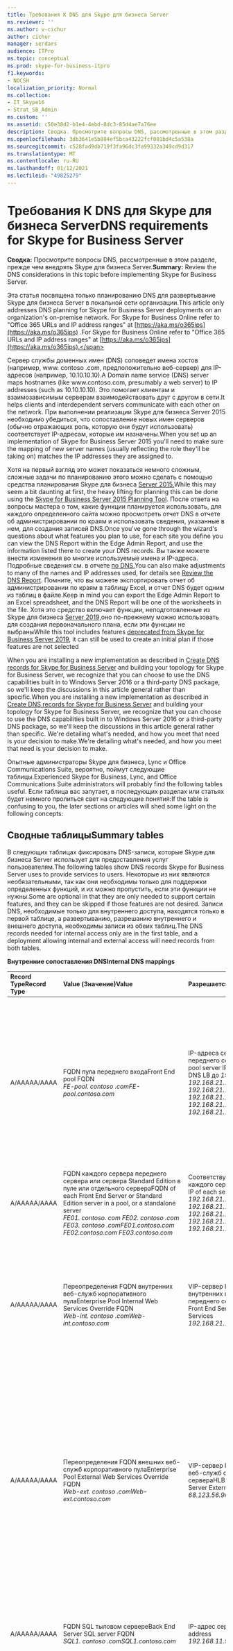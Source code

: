 ```yaml
---
title: Требования К DNS для Skype для бизнеса Server
ms.reviewer: ''
ms.author: v-cichur
author: cichur
manager: serdars
audience: ITPro
ms.topic: conceptual
ms.prod: skype-for-business-itpro
f1.keywords:
- NOCSH
localization_priority: Normal
ms.collection:
- IT_Skype16
- Strat_SB_Admin
ms.custom: ''
ms.assetid: c50e38d2-b1e4-4ebd-8dc3-85d4ae7a76ee
description: Сводка. Просмотрите вопросы DNS, рассмотренные в этом разделе, перед внедрением Skype для бизнеса Server.
ms.openlocfilehash: 3db3641e5b884ef5bca43222fcf001bd4c5a538a
ms.sourcegitcommit: c528fad9db719f3fa96dc3fa99332a349cd9d317
ms.translationtype: MT
ms.contentlocale: ru-RU
ms.lasthandoff: 01/12/2021
ms.locfileid: "49825279"
---
```

# <a name="dns-requirements-for-skype-for-business-server"></a><span data-ttu-id="e5aa9-103">Требования К DNS для Skype для бизнеса Server</span><span class="sxs-lookup"><span data-stu-id="e5aa9-103">DNS requirements for Skype for Business Server</span></span>

<span data-ttu-id="e5aa9-104">**Сводка:** Просмотрите вопросы DNS, рассмотренные в этом разделе, прежде чем внедрять Skype для бизнеса Server.</span><span class="sxs-lookup"><span data-stu-id="e5aa9-104">**Summary:** Review the DNS considerations in this topic before implementing Skype for Business Server.</span></span>

<span data-ttu-id="e5aa9-105">Эта статья посвящена только планированию DNS для развертывание Skype для бизнеса Server в локальной сети организации.</span><span class="sxs-lookup"><span data-stu-id="e5aa9-105">This article only addresses DNS planning for Skype for Business Server deployments on an organization's on-premise network.</span></span> <span data-ttu-id="e5aa9-106">For Skype for Business Online refer to "Office 365 URLs and IP address ranges" at [https://aka.ms/o365ips](https://aka.ms/o365ips) .</span><span class="sxs-lookup"><span data-stu-id="e5aa9-106">For Skype for Business Online refer to "Office 365 URLs and IP address ranges" at [https://aka.ms/o365ips](https://aka.ms/o365ips).</span></span>

<span data-ttu-id="e5aa9-107">Сервер службы доменных имен (DNS) соповедет имена хостов (например, www. <span></span> contoso .com, предположительно веб-сервер) для IP-адресов <span></span> (например, 10.10.10.10).</span><span class="sxs-lookup"><span data-stu-id="e5aa9-107">A Domain name service (DNS) server maps hostnames (like www.<span></span>contoso<span></span>.com, presumably a web server) to IP addresses (such as 10.10.10.10).</span></span> <span data-ttu-id="e5aa9-108">Это помогает клиентам и взаимозависимым серверам взаимодействовать друг с другом в сети.</span><span class="sxs-lookup"><span data-stu-id="e5aa9-108">It helps clients and interdependent servers communicate with each other on the network.</span></span> <span data-ttu-id="e5aa9-109">При выполнении реализации Skype для бизнеса Server 2015 необходимо убедиться, что сопоставление новых имен серверов (обычно отражающих роль, которую они будут использовать) соответствует IP-адресам, которые им назначены.</span><span class="sxs-lookup"><span data-stu-id="e5aa9-109">When you set up an implementation of Skype for Business Server 2015 you'll need to make sure the mapping of new server names (usually reflecting the role they'll be taking on) matches the IP addresses they are assigned to.</span></span>

<span data-ttu-id="e5aa9-110">Хотя на первый взгляд это может показаться немного сложным, сложные задачи по планированию этого можно сделать с помощью средства планирования Skype для бизнеса [Server 2015.](https://www.microsoft.com/download/details.aspx?id=50357)</span><span class="sxs-lookup"><span data-stu-id="e5aa9-110">While this may seem a bit daunting at first, the heavy lifting for planning this can be done using the [Skype for Business Server 2015 Planning Tool](https://www.microsoft.com/download/details.aspx?id=50357).</span></span> <span data-ttu-id="e5aa9-111">После ответа на вопросы мастера о том, какие функции планируется использовать, для каждого определенного сайта можно просмотреть отчет DNS в отчете об администрировании по краям и использовать сведения, указанные в нем, для создания записей DNS.</span><span class="sxs-lookup"><span data-stu-id="e5aa9-111">Once you've gone through the wizard's questions about what features you plan to use, for each site you define you can view the DNS Report within the Edge Admin Report, and use the information listed there to create your DNS records.</span></span> <span data-ttu-id="e5aa9-112">Вы также можете внести изменения во многие используемые имена и IP-адреса. Подробные сведения см. в отчете [по DNS.](../../management-tools/planning-tool/review-the-administrator-reports.md#DNS_Report)</span><span class="sxs-lookup"><span data-stu-id="e5aa9-112">You can also make adjustments to many of the names and IP addresses used, for details see [Review the DNS Report](../../management-tools/planning-tool/review-the-administrator-reports.md#DNS_Report).</span></span> <span data-ttu-id="e5aa9-113">Помните, что вы можете экспортировать отчет об администрировании по краям в таблицу Excel, и отчет DNS будет одним из таблиц в файле.</span><span class="sxs-lookup"><span data-stu-id="e5aa9-113">Keep in mind you can export the Edge Admin Report to an Excel spreadsheet, and the DNS Report will be one of the worksheets in the file.</span></span> <span data-ttu-id="e5aa9-114">Хотя это средство включает функции, неподготовленные из Skype для бизнеса [Server 2019,](../../../SfBServer2019/deprecated.md)оно по-прежнему можно использовать для создания первоначального плана, если эти функции не выбраны</span><span class="sxs-lookup"><span data-stu-id="e5aa9-114">While this tool includes features [deprecated from Skype for Business Server 2019](../../../SfBServer2019/deprecated.md), it can still be used to create an initial plan if those features are not selected</span></span>

<span data-ttu-id="e5aa9-115">When you are installing a new implementation as described in [Create DNS records for Skype for Business Server](../../deploy/install/create-dns-records.md) and building your topology for Skype for Business Server, we recognize that you can choose to use the DNS capabilities built in to Windows Server 2016 or a third-party DNS package, so we'll keep the discussions in this article general rather than specific.</span><span class="sxs-lookup"><span data-stu-id="e5aa9-115">When you are installing a new implementation as described in [Create DNS records for Skype for Business Server](../../deploy/install/create-dns-records.md) and building your topology for Skype for Business Server, we recognize that you can choose to use the DNS capabilities built in to Windows Server 2016 or a third-party DNS package, so we'll keep the discussions in this article general rather than specific.</span></span> <span data-ttu-id="e5aa9-116">We're detailing what's needed, and how you meet that need is your decision to make.</span><span class="sxs-lookup"><span data-stu-id="e5aa9-116">We're detailing what's needed, and how you meet that need is your decision to make.</span></span>

<span data-ttu-id="e5aa9-117">Опытные администраторы Skype для бизнеса, Lync и Office Communications Suite, вероятно, поймут следующие таблицы.</span><span class="sxs-lookup"><span data-stu-id="e5aa9-117">Experienced Skype for Business, Lync, and Office Communications Suite administrators will probably find the following tables useful.</span></span> <span data-ttu-id="e5aa9-118">Если таблица вас запутает, в последующих разделах или статьях будет немного пролиться свет на следующие понятия:</span><span class="sxs-lookup"><span data-stu-id="e5aa9-118">If the table is confusing to you, the later sections or articles will shed some light on the following concepts:</span></span>

## <a name="summary-tables"></a><span data-ttu-id="e5aa9-119">Сводные таблицы</span><span class="sxs-lookup"><span data-stu-id="e5aa9-119">Summary tables</span></span>
<span data-ttu-id="e5aa9-120"><a name="BK_Summary"> </a></span><span class="sxs-lookup"><span data-stu-id="e5aa9-120"><a name="BK_Summary"> </a></span></span>

<span data-ttu-id="e5aa9-121">В следующих таблицах фиксировать DNS-записи, которые Skype для бизнеса Server использует для предоставления услуг пользователям.</span><span class="sxs-lookup"><span data-stu-id="e5aa9-121">The following tables show DNS records Skype for Business Server uses to provide services to users.</span></span> <span data-ttu-id="e5aa9-122">Некоторые из них являются необязательными, так как они необходимы только для поддержки определенных функций, и их можно пропустить, если эти функции не нужны.</span><span class="sxs-lookup"><span data-stu-id="e5aa9-122">Some are optional in that they are only needed to support certain features, and they can be skipped if those features are not desired.</span></span> <span data-ttu-id="e5aa9-123">Записи DNS, необходимые только для внутреннего доступа, находятся только в первой таблице, а развертыванию, разрешанию внутреннего и внешнего доступа, необходимы записи из обеих таблиц.</span><span class="sxs-lookup"><span data-stu-id="e5aa9-123">The DNS records needed for internal access only are in the first table, and a deployment allowing internal and external access will need records from both tables.</span></span>

<span data-ttu-id="e5aa9-124">**Внутренние сопоставления DNS**</span><span class="sxs-lookup"><span data-stu-id="e5aa9-124">**Internal DNS mappings**</span></span>

|<span data-ttu-id="e5aa9-125">Record Type</span><span class="sxs-lookup"><span data-stu-id="e5aa9-125">Record Type</span></span>|<span data-ttu-id="e5aa9-126">Value (Значение)</span><span class="sxs-lookup"><span data-stu-id="e5aa9-126">Value</span></span>|<span data-ttu-id="e5aa9-127">Разрешается в</span><span class="sxs-lookup"><span data-stu-id="e5aa9-127">Resolves to</span></span>|<span data-ttu-id="e5aa9-128">Назначение</span><span class="sxs-lookup"><span data-stu-id="e5aa9-128">Purpose</span></span>|<span data-ttu-id="e5aa9-129">Обязательна</span><span class="sxs-lookup"><span data-stu-id="e5aa9-129">Required</span></span>|
|:-----|:-----|:-----|:-----|:-----|
|<span data-ttu-id="e5aa9-130">A/AAAA</span><span class="sxs-lookup"><span data-stu-id="e5aa9-130">A/AAAA</span></span>   |<span data-ttu-id="e5aa9-131">FQDN пула переднего входа</span><span class="sxs-lookup"><span data-stu-id="e5aa9-131">Front End pool FQDN</span></span>  <br/> <span data-ttu-id="e5aa9-132">*FE-pool. <span></span> contoso <span></span> .com*</span><span class="sxs-lookup"><span data-stu-id="e5aa9-132">*FE-pool.<span></span>contoso<span></span>.com*</span></span>   |<span data-ttu-id="e5aa9-133">IP-адреса сервера пула переднего сервера</span><span class="sxs-lookup"><span data-stu-id="e5aa9-133">Front End pool server IP addresses</span></span>  <br/>  <span data-ttu-id="e5aa9-134">DNS LB до *192.168.21.122 192.168.21.123 192.168.21.124*</span><span class="sxs-lookup"><span data-stu-id="e5aa9-134">DNS LB to *192.168.21.122 192.168.21.123 192.168.21.124*</span></span>   |<span data-ttu-id="e5aa9-135">Балансировка нагрузки на DNS для пулов переднего конца.</span><span class="sxs-lookup"><span data-stu-id="e5aa9-135">DNS Load Balancing of Front End Pools.</span></span> <span data-ttu-id="e5aa9-136">Сопоирует имя пула переднего входа набору IP-адресов.</span><span class="sxs-lookup"><span data-stu-id="e5aa9-136">Maps the Front End pool name to a set of IP addresses.</span></span>  <br/> <span data-ttu-id="e5aa9-137">См. [развертывание балансировки нагрузки на DNS в пулах переднего входа и в пулах директоров](load-balancing.md#BK_FE_Dir)</span><span class="sxs-lookup"><span data-stu-id="e5aa9-137">See [Deploying DNS Load Balancing on Front End Pools and Director Pools](load-balancing.md#BK_FE_Dir)</span></span>  |<span data-ttu-id="e5aa9-138">Да</span><span class="sxs-lookup"><span data-stu-id="e5aa9-138">Y</span></span>   |
|<span data-ttu-id="e5aa9-139">A/AAAA</span><span class="sxs-lookup"><span data-stu-id="e5aa9-139">A/AAAA</span></span>   | <span data-ttu-id="e5aa9-140">FQDN каждого сервера переднего сервера или сервера Standard Edition в пуле или отдельного сервера</span><span class="sxs-lookup"><span data-stu-id="e5aa9-140">FQDN of each Front End Server or Standard Edition server in a pool, or a standalone server</span></span> <br/>  <span data-ttu-id="e5aa9-141">*FE01. <span></span> contoso. <span></span> com FE02. <span></span> contoso <span></span> .com FE03. <span></span> contoso <span></span> .com*</span><span class="sxs-lookup"><span data-stu-id="e5aa9-141">*FE01.<span></span>contoso.<span></span>com FE02.<span></span>contoso<span></span>.com FE03.<span></span>contoso<span></span>.com*</span></span>   |<span data-ttu-id="e5aa9-142">Соответствующий IP-адрес каждого сервера</span><span class="sxs-lookup"><span data-stu-id="e5aa9-142">Corresponding IP of each server</span></span>  <br/> <span data-ttu-id="e5aa9-143">*192.168.21.122 192.168.21.123 192.168.21.124*</span><span class="sxs-lookup"><span data-stu-id="e5aa9-143">*192.168.21.122 192.168.21.123 192.168.21.124*</span></span>   |<span data-ttu-id="e5aa9-144">Сопозовет имя сервера с ЕГО IP-адресом.</span><span class="sxs-lookup"><span data-stu-id="e5aa9-144">Maps the server name to its IP address.</span></span>   |<span data-ttu-id="e5aa9-145">Да</span><span class="sxs-lookup"><span data-stu-id="e5aa9-145">Y</span></span>   |
|<span data-ttu-id="e5aa9-146">A/AAAA</span><span class="sxs-lookup"><span data-stu-id="e5aa9-146">A/AAAA</span></span>   |<span data-ttu-id="e5aa9-147">Переопределения FQDN внутренних веб-служб корпоративного пула</span><span class="sxs-lookup"><span data-stu-id="e5aa9-147">Enterprise Pool Internal Web Services Override FQDN</span></span>  <br/> <span data-ttu-id="e5aa9-148">*Web-int. <span></span> contoso <span></span> .com*</span><span class="sxs-lookup"><span data-stu-id="e5aa9-148">*Web-int.<span></span>contoso<span></span>.com*</span></span>   |<span data-ttu-id="e5aa9-149">VIP-сервер HLB для внутренних веб-служб сервера переднего сервера</span><span class="sxs-lookup"><span data-stu-id="e5aa9-149">HLB VIP for Front End Server Internal Web Services</span></span>  <br/> <span data-ttu-id="e5aa9-150">*192.168.21.120*</span><span class="sxs-lookup"><span data-stu-id="e5aa9-150">*192.168.21.120*</span></span>   |<span data-ttu-id="e5aa9-151">Требуется для того, чтобы включить веб-трафик между клиентами, например скачивание Skype для бизнеса Web App.</span><span class="sxs-lookup"><span data-stu-id="e5aa9-151">Required to enable client to server web traffic, such as downloading the Skype for Business Web App.</span></span> <span data-ttu-id="e5aa9-152">Также требуется для мобильных клиентов.</span><span class="sxs-lookup"><span data-stu-id="e5aa9-152">Also required for Mobile clients.</span></span>   |<span data-ttu-id="e5aa9-153">Да</span><span class="sxs-lookup"><span data-stu-id="e5aa9-153">Y</span></span>   |
|<span data-ttu-id="e5aa9-154">A/AAAA</span><span class="sxs-lookup"><span data-stu-id="e5aa9-154">A/AAAA</span></span>   |<span data-ttu-id="e5aa9-155">Переопределения FQDN внешних веб-служб корпоративного пула</span><span class="sxs-lookup"><span data-stu-id="e5aa9-155">Enterprise Pool External Web Services Override FQDN</span></span>  <br/> <span data-ttu-id="e5aa9-156">*Web-ext. <span></span> contoso <span></span> .com*</span><span class="sxs-lookup"><span data-stu-id="e5aa9-156">*Web-ext.<span></span>contoso<span></span>.com*</span></span>   |<span data-ttu-id="e5aa9-157">VIP-сервер HLB для внешних веб-служб сервера переднего сервера</span><span class="sxs-lookup"><span data-stu-id="e5aa9-157">HLB VIP for Front End Server External Web Services</span></span>  <br/><span data-ttu-id="e5aa9-158">*68.123.56.90*</span><span class="sxs-lookup"><span data-stu-id="e5aa9-158">*68.123.56.90*</span></span>   |<span data-ttu-id="e5aa9-159">Требуется для того, чтобы включить веб-трафик между клиентами, например скачивание Skype для бизнеса Web App.</span><span class="sxs-lookup"><span data-stu-id="e5aa9-159">Required to enable client to server web traffic, such as downloading the Skype for Business Web App.</span></span> <span data-ttu-id="e5aa9-160">Обязательно, если мобильные клиенты будут разрешать DNS внутренним образом.</span><span class="sxs-lookup"><span data-stu-id="e5aa9-160">Required if mobile clients will resolve DNS internally.</span></span> <span data-ttu-id="e5aa9-161">Может разрешаться в IP-адрес обратного прокси-сервера DMZ или IP-адрес Интернета.</span><span class="sxs-lookup"><span data-stu-id="e5aa9-161">Can resolve to DMZ Reverse Proxy IP or Internet IP.</span></span>   ||
|<span data-ttu-id="e5aa9-162">A/AAAA</span><span class="sxs-lookup"><span data-stu-id="e5aa9-162">A/AAAA</span></span>   | <span data-ttu-id="e5aa9-163">FQDN SQL тыловом сервере</span><span class="sxs-lookup"><span data-stu-id="e5aa9-163">Back End Server SQL server FQDN</span></span> <br/> <span data-ttu-id="e5aa9-164">*SQL1. <span></span> contoso <span></span> .com*</span><span class="sxs-lookup"><span data-stu-id="e5aa9-164">*SQL1.<span></span>contoso<span></span>.com*</span></span>   |<span data-ttu-id="e5aa9-165">IP-адрес сервера</span><span class="sxs-lookup"><span data-stu-id="e5aa9-165">server IP address</span></span>  <br/> <span data-ttu-id="e5aa9-166">*192.168.11.90*</span><span class="sxs-lookup"><span data-stu-id="e5aa9-166">*192.168.11.90*</span></span>   |<span data-ttu-id="e5aa9-167">Сопозовет имя сервера для серверной SQL, работая с пулом переднего сервера, с ЕГО IP-адресом</span><span class="sxs-lookup"><span data-stu-id="e5aa9-167">Maps the server name for a back-end SQL server working with the Front End pool to its IP address</span></span>   ||
|<span data-ttu-id="e5aa9-168">A/AAAA</span><span class="sxs-lookup"><span data-stu-id="e5aa9-168">A/AAAA</span></span>   |<span data-ttu-id="e5aa9-169">FQDN зеркального SQL тыловом сервере</span><span class="sxs-lookup"><span data-stu-id="e5aa9-169">Back End Server Mirror SQL server FQDN</span></span>  <br/> <span data-ttu-id="e5aa9-170">*SQL2. <span></span> contoso <span></span> .com*</span><span class="sxs-lookup"><span data-stu-id="e5aa9-170">*SQL2.<span></span>contoso<span></span>.com*</span></span>   |<span data-ttu-id="e5aa9-171">IP-адрес сервера</span><span class="sxs-lookup"><span data-stu-id="e5aa9-171">server IP address</span></span>  <br/> <span data-ttu-id="e5aa9-172">*192.168.11.91*</span><span class="sxs-lookup"><span data-stu-id="e5aa9-172">*192.168.11.91*</span></span>   |<span data-ttu-id="e5aa9-173">Сопозовет имя сервера для серверного зеркального SQL, работа которого работает с пулом переднего сервера, с ЕГО IP-адресом</span><span class="sxs-lookup"><span data-stu-id="e5aa9-173">Maps the server name for a back-end SQL mirror server working with the Front End pool to its IP address</span></span>   ||
|<span data-ttu-id="e5aa9-174">A/AAAA</span><span class="sxs-lookup"><span data-stu-id="e5aa9-174">A/AAAA</span></span>   |<span data-ttu-id="e5aa9-175">FQDN пула директоров</span><span class="sxs-lookup"><span data-stu-id="e5aa9-175">Director pool FQDN</span></span>  <br/><span data-ttu-id="e5aa9-176">**Примечание.** Не применимо при использовании автономных серверов директоров</span><span class="sxs-lookup"><span data-stu-id="e5aa9-176">**Note:** Not applicable when using a standalone Director server</span></span> <br/> <span data-ttu-id="e5aa9-177">*DirPool. <span></span> contoso <span></span> .com*</span><span class="sxs-lookup"><span data-stu-id="e5aa9-177">*DirPool.<span></span>contoso<span></span>.com*</span></span>   |<span data-ttu-id="e5aa9-178">IP-адреса пула директоров</span><span class="sxs-lookup"><span data-stu-id="e5aa9-178">Director pool IP addresses</span></span>  <br/> <span data-ttu-id="e5aa9-179">DNS LB до *192.168.21.132, 192.168.21.133, 192.168.21.134*</span><span class="sxs-lookup"><span data-stu-id="e5aa9-179">DNS LB to *192.168.21.132, 192.168.21.133, 192.168.21.134*</span></span>   |<span data-ttu-id="e5aa9-180">Балансировка нагрузки на DNS серверов пула директоров.</span><span class="sxs-lookup"><span data-stu-id="e5aa9-180">DNS load balancing of Director Pool servers.</span></span> <span data-ttu-id="e5aa9-181">Сопоирует имя пула директоров с IP-адресом, см. статью "Развертывание балансировки нагрузки на DNS в пулах переднего входа и [пулах директоров"](load-balancing.md#BK_FE_Dir)</span><span class="sxs-lookup"><span data-stu-id="e5aa9-181">Maps the pool name for the Director pool to an IP address, see [Deploying DNS Load Balancing on Front End Pools and Director Pools](load-balancing.md#BK_FE_Dir)</span></span> <br/> <span data-ttu-id="e5aa9-182">Директор может проверить подлинность пользователя и является необязательным.</span><span class="sxs-lookup"><span data-stu-id="e5aa9-182">A Director can authenticate a user and is optional.</span></span>   ||
|<span data-ttu-id="e5aa9-183">A/AAAA</span><span class="sxs-lookup"><span data-stu-id="e5aa9-183">A/AAAA</span></span>   |<span data-ttu-id="e5aa9-184">FQDN директора</span><span class="sxs-lookup"><span data-stu-id="e5aa9-184">Director FQDN</span></span>   |<span data-ttu-id="e5aa9-185">IP-адрес каждого сервера Директора</span><span class="sxs-lookup"><span data-stu-id="e5aa9-185">Server IP address of each Director server</span></span>   |<span data-ttu-id="e5aa9-186">Сопоирует имя пула директора с IP-адресом, см. статью "Развертывание балансировки нагрузки на DNS в пулах переднего входа и [пулах директоров"](load-balancing.md#BK_FE_Dir)</span><span class="sxs-lookup"><span data-stu-id="e5aa9-186">Maps the pool name for the Director to an IP address, see [Deploying DNS Load Balancing on Front End Pools and Director Pools](load-balancing.md#BK_FE_Dir)</span></span>  ||
|<span data-ttu-id="e5aa9-187">A/AAAA</span><span class="sxs-lookup"><span data-stu-id="e5aa9-187">A/AAAA</span></span>   |<span data-ttu-id="e5aa9-188">FQDN пула серверов-посредников</span><span class="sxs-lookup"><span data-stu-id="e5aa9-188">Mediation Server pool FQDN</span></span>   |<span data-ttu-id="e5aa9-189">IP-адреса пула</span><span class="sxs-lookup"><span data-stu-id="e5aa9-189">Pool IP addresses</span></span>   |<span data-ttu-id="e5aa9-190">Роль сервера-посредника необязательна.</span><span class="sxs-lookup"><span data-stu-id="e5aa9-190">The Mediation Server role is optional.</span></span> <span data-ttu-id="e5aa9-191">Службы, предоставляемые сервером-посредником, можно совместно разместить на сервере переднего сервера или в пуле.</span><span class="sxs-lookup"><span data-stu-id="e5aa9-191">You can co-locate the services provided by a mediation server to the Front End server or pool.</span></span> <span data-ttu-id="e5aa9-192">См. [использование балансировки нагрузки на DNS в пулах серверов-посредников](load-balancing.md#BK_Mediation)</span><span class="sxs-lookup"><span data-stu-id="e5aa9-192">See [Using DNS Load Balancing on Mediation Server Pools](load-balancing.md#BK_Mediation)</span></span>  ||
|<span data-ttu-id="e5aa9-193">A/AAAA</span><span class="sxs-lookup"><span data-stu-id="e5aa9-193">A/AAAA</span></span>   |<span data-ttu-id="e5aa9-194">FQDN сервера-посредника</span><span class="sxs-lookup"><span data-stu-id="e5aa9-194">Mediation Server FQDN</span></span>   |<span data-ttu-id="e5aa9-195">IP-адрес сервера;</span><span class="sxs-lookup"><span data-stu-id="e5aa9-195">Server IP address</span></span>   |<span data-ttu-id="e5aa9-196">Службы, предоставляемые сервером-посредником, можно совместно разместить на сервере переднего сервера или в пуле.</span><span class="sxs-lookup"><span data-stu-id="e5aa9-196">You can co-locate the services provided by a mediation server to the Front End server or pool.</span></span> <span data-ttu-id="e5aa9-197">См. [использование балансировки нагрузки на DNS в пулах серверов-посредников](load-balancing.md#BK_Mediation)</span><span class="sxs-lookup"><span data-stu-id="e5aa9-197">See [Using DNS Load Balancing on Mediation Server Pools](load-balancing.md#BK_Mediation)</span></span>  ||
|<span data-ttu-id="e5aa9-198">A/AAAA</span><span class="sxs-lookup"><span data-stu-id="e5aa9-198">A/AAAA</span></span>   |<span data-ttu-id="e5aa9-199">FQDN сервера сохраняемой беседы</span><span class="sxs-lookup"><span data-stu-id="e5aa9-199">Persistent Chat Server FQDN</span></span>   |<span data-ttu-id="e5aa9-200">IP-адрес сервера сохраняемой беседы</span><span class="sxs-lookup"><span data-stu-id="e5aa9-200">Persistent Chat Server IP address</span></span>   |<span data-ttu-id="e5aa9-201">Сервер сохраняемой беседы необходим для функции сохраняемой беседы и в противном случае необязателен.</span><span class="sxs-lookup"><span data-stu-id="e5aa9-201">A Persistent Chat server is required for the Persistent Chat feature and is otherwise optional.</span></span>   ||
|<span data-ttu-id="e5aa9-202">A/AAAA</span><span class="sxs-lookup"><span data-stu-id="e5aa9-202">A/AAAA</span></span>   |<span data-ttu-id="e5aa9-203">lyncdiscoverinternal.*\<sipdomain\>*</span><span class="sxs-lookup"><span data-stu-id="e5aa9-203">lyncdiscoverinternal.*\<sipdomain\>*</span></span> <br/> <span data-ttu-id="e5aa9-204">lyncdiscoverinternal. *<span></span> contoso <span></span> .com*</span><span class="sxs-lookup"><span data-stu-id="e5aa9-204">lyncdiscoverinternal.*<span></span>contoso<span></span>.com*</span></span>   |<span data-ttu-id="e5aa9-205">IP-адрес пула переднего концев HLB или IP-адрес директора</span><span class="sxs-lookup"><span data-stu-id="e5aa9-205">HLB Front End pool VIP or Director IP</span></span>  <br/>  <span data-ttu-id="e5aa9-206">192.168.21.121</span><span class="sxs-lookup"><span data-stu-id="e5aa9-206">192.168.21.121</span></span>  |<span data-ttu-id="e5aa9-207">Внутренняя служба автоdiscover1, необходимая для поддержки мобильности.</span><span class="sxs-lookup"><span data-stu-id="e5aa9-207">Internal AutoDiscover Service1, required for Mobility support.</span></span> <span data-ttu-id="e5aa9-208">Если для разрешения для мобильных устройств используется внутренняя служба DNS, она должна указать на внешний IP-адрес или IP-адрес DMZ.</span><span class="sxs-lookup"><span data-stu-id="e5aa9-208">If internal DNS is used to resolve for mobile devices, it should point to the external IP, or DMZ VIP.</span></span>  <br/> <span data-ttu-id="e5aa9-209">Для веб-служб требуется HLB в пуле переднего входа, так как ПРОТОКОЛ HTTPS не может использовать DNS.</span><span class="sxs-lookup"><span data-stu-id="e5aa9-209">For Web services we require HLB on the Front End pool as HTTPS can't leverage DNS.</span></span> <span data-ttu-id="e5aa9-210">Для пула переднего сервера или пула директоров это должно разрешаться в IP-адрес HLB или обычный IP-адрес для сервера Standard edition или сервера автономных директоров.</span><span class="sxs-lookup"><span data-stu-id="e5aa9-210">For Front End pool or Director pool this should resolves to an HLB VIP, or a regular IP for a Standard edition server or a Standalone Director server.</span></span>   |<span data-ttu-id="e5aa9-211">Да</span><span class="sxs-lookup"><span data-stu-id="e5aa9-211">Y</span></span>   |
|<span data-ttu-id="e5aa9-212">CNAME</span><span class="sxs-lookup"><span data-stu-id="e5aa9-212">CNAME</span></span>   |<span data-ttu-id="e5aa9-213">lyncdiscoverinternal.*\<sipdomain\>*</span><span class="sxs-lookup"><span data-stu-id="e5aa9-213">lyncdiscoverinternal.*\<sipdomain\>*</span></span> <br/> <span data-ttu-id="e5aa9-214">lyncdiscoverinternal.</span><span class="sxs-lookup"><span data-stu-id="e5aa9-214">lyncdiscoverinternal.</span></span> <span data-ttu-id="e5aa9-215">*<span></span>contoso <span></span> .com*</span><span class="sxs-lookup"><span data-stu-id="e5aa9-215">*<span></span>contoso<span></span>.com*</span></span>   |<span data-ttu-id="e5aa9-216">HLB FE Pool FQDN or Director FQDN</span><span class="sxs-lookup"><span data-stu-id="e5aa9-216">HLB FE Pool FQDN or Director FQDN</span></span>  <br/> <span data-ttu-id="e5aa9-217">Web-int. <span></span> contoso <span></span> .com</span><span class="sxs-lookup"><span data-stu-id="e5aa9-217">Web-int.<span></span>contoso<span></span>.com</span></span>   |<span data-ttu-id="e5aa9-218">Внутренняя служба автооружия1</span><span class="sxs-lookup"><span data-stu-id="e5aa9-218">Internal AutoDiscover Service1</span></span> <br/> <span data-ttu-id="e5aa9-219">При желании его можно реализовать в качестве CNAME вместо записи A.</span><span class="sxs-lookup"><span data-stu-id="e5aa9-219">You can implement this as a CNAME instead of an A record if desired.</span></span>   ||
|<span data-ttu-id="e5aa9-220">A/AAAA</span><span class="sxs-lookup"><span data-stu-id="e5aa9-220">A/AAAA</span></span>   |<span data-ttu-id="e5aa9-221">sip.*\<sipdomain\>*</span><span class="sxs-lookup"><span data-stu-id="e5aa9-221">sip.*\<sipdomain\>*</span></span> <br/> <span data-ttu-id="e5aa9-222">sip. *<span></span> contoso <span></span> .com*</span><span class="sxs-lookup"><span data-stu-id="e5aa9-222">sip.*<span></span>contoso<span></span>.com*</span></span>  |<span data-ttu-id="e5aa9-223">IP-адреса сервера пула переднего сервера (или каждый IP-адрес Директора)</span><span class="sxs-lookup"><span data-stu-id="e5aa9-223">Front End pool server IP addresses (or to a each Director IP address)</span></span>  <br/>  <span data-ttu-id="e5aa9-224">DNS LB до *192.168.21.122 192.168.21.123 192.168.21.124*</span><span class="sxs-lookup"><span data-stu-id="e5aa9-224">DNS LB to *192.168.21.122 192.168.21.123 192.168.21.124*</span></span>   |<span data-ttu-id="e5aa9-225">Необходимые для автоматической настройки см. в по [walkthrough of Skype for Business clients locating services](../../plan-your-deployment/edge-server-deployments/advanced-edge-server-dns.md#WalkthroughOfSkype)</span><span class="sxs-lookup"><span data-stu-id="e5aa9-225">Required for automatic configuration, see [Walkthrough of Skype for Business clients locating services](../../plan-your-deployment/edge-server-deployments/advanced-edge-server-dns.md#WalkthroughOfSkype)</span></span> <br/> <span data-ttu-id="e5aa9-226">Запись или записи, указывающие на серверы пула переднего сервера или серверы директоров во внутренней сети или службу доступа, когда клиент является внешним</span><span class="sxs-lookup"><span data-stu-id="e5aa9-226">A record or records pointing to the Front End pool servers or Director servers on the internal network, or the Access Edge service when the client is external</span></span>   |<span data-ttu-id="e5aa9-227">&#x2777;</span><span class="sxs-lookup"><span data-stu-id="e5aa9-227">&#x2777;</span></span>  |
|<span data-ttu-id="e5aa9-228">A/AAAA</span><span class="sxs-lookup"><span data-stu-id="e5aa9-228">A/AAAA</span></span>   |<span data-ttu-id="e5aa9-229">ucupdates-r2.*\<sipdomain\>*</span><span class="sxs-lookup"><span data-stu-id="e5aa9-229">ucupdates-r2.*\<sipdomain\>*</span></span> <br/> <span data-ttu-id="e5aa9-230">ucupdates-r2. *<span></span> contoso <span></span> .com*</span><span class="sxs-lookup"><span data-stu-id="e5aa9-230">ucupdates-r2.*<span></span>contoso<span></span>.com*</span></span>  |<span data-ttu-id="e5aa9-231">HLB FE Pool VIP Or Director Pool HLB VIP , or SE/Director Server IP</span><span class="sxs-lookup"><span data-stu-id="e5aa9-231">HLB FE Pool VIP Or Director Pool HLB VIP , or SE/Director Server IP</span></span>  <br/>  <span data-ttu-id="e5aa9-232">192.168.21.121</span><span class="sxs-lookup"><span data-stu-id="e5aa9-232">192.168.21.121</span></span>  |<span data-ttu-id="e5aa9-233">Развертывание этой записи является необязательным &#x2778;</span><span class="sxs-lookup"><span data-stu-id="e5aa9-233">Deploying this record is optional &#x2778;</span></span>  ||
|<span data-ttu-id="e5aa9-234">SRV</span><span class="sxs-lookup"><span data-stu-id="e5aa9-234">SRV</span></span>   |<span data-ttu-id="e5aa9-235">\_sipinternaltls. \_ tcp.*\<sipdomain\>*</span><span class="sxs-lookup"><span data-stu-id="e5aa9-235">\_sipinternaltls.\_tcp.*\<sipdomain\>*</span></span> <br/><span data-ttu-id="e5aa9-236">Порт 5061</span><span class="sxs-lookup"><span data-stu-id="e5aa9-236">Port 5061</span></span> <br/><span data-ttu-id="e5aa9-237">\_sipinternaltls. \_ tcp. *<span></span> contoso <span></span> .com*</span><span class="sxs-lookup"><span data-stu-id="e5aa9-237">\_sipinternaltls.\_tcp.*<span></span>contoso<span></span>.com*</span></span> <br/><span data-ttu-id="e5aa9-238">Порт 5061</span><span class="sxs-lookup"><span data-stu-id="e5aa9-238">Port 5061</span></span>  |<span data-ttu-id="e5aa9-239">FQDN пула переднего входа</span><span class="sxs-lookup"><span data-stu-id="e5aa9-239">Front End pool FQDN</span></span>  <br/><span data-ttu-id="e5aa9-240">*FE-Pool. <span></span> contoso <span></span> .com*</span><span class="sxs-lookup"><span data-stu-id="e5aa9-240">*FE-Pool.<span></span>contoso<span></span>.com*</span></span>  |<span data-ttu-id="e5aa9-241">Включает автоматический вход внутренних пользователей 1 на интерфейсный сервер/пул или сервер SE/пул, который обеспечивает проверку подлинности и перенаправляет запросы клиентов на вход.</span><span class="sxs-lookup"><span data-stu-id="e5aa9-241">Enables Internal user automatic sign-in 1 to the Front End server/pool or SE server/pool that authenticates and redirects client requests for sign-in.</span></span>  |<span data-ttu-id="e5aa9-242">&#x2777;</span><span class="sxs-lookup"><span data-stu-id="e5aa9-242">&#x2777;</span></span> |
|<span data-ttu-id="e5aa9-243">A/AAAA</span><span class="sxs-lookup"><span data-stu-id="e5aa9-243">A/AAAA</span></span> |<span data-ttu-id="e5aa9-244">sipinternal.*\<sipdomain\>*</span><span class="sxs-lookup"><span data-stu-id="e5aa9-244">sipinternal.*\<sipdomain\>*</span></span> <br/><span data-ttu-id="e5aa9-245">sipinternal. <span></span> *contoso <span></span> .com*</span><span class="sxs-lookup"><span data-stu-id="e5aa9-245">sipinternal.<span></span>*contoso<span></span>.com*</span></span>  |<span data-ttu-id="e5aa9-246">FQDN пула переднего входа</span><span class="sxs-lookup"><span data-stu-id="e5aa9-246">Front End pool FQDN</span></span>  <br/><span data-ttu-id="e5aa9-247">_FE-Pool. <span></span> contoso <span></span> .com_</span><span class="sxs-lookup"><span data-stu-id="e5aa9-247">_FE-Pool.<span></span>contoso<span></span>.com_</span></span>  |<span data-ttu-id="e5aa9-248">Внутренний доступ пользователей &#x2776;</span><span class="sxs-lookup"><span data-stu-id="e5aa9-248">Internal user access &#x2776;</span></span>  |<span data-ttu-id="e5aa9-249">&#x2777;</span><span class="sxs-lookup"><span data-stu-id="e5aa9-249">&#x2777;</span></span>  |
|<span data-ttu-id="e5aa9-250">SRV</span><span class="sxs-lookup"><span data-stu-id="e5aa9-250">SRV</span></span>   | <span data-ttu-id="e5aa9-251">\_ntp. \_ udp.*\<sipdomain\>*</span><span class="sxs-lookup"><span data-stu-id="e5aa9-251">\_ntp.\_udp.*\<sipdomain\>*</span></span> <br/> <span data-ttu-id="e5aa9-252">\_ntp. \_ udp. <span></span> *contoso <span></span> .com*</span><span class="sxs-lookup"><span data-stu-id="e5aa9-252">\_ntp.\_udp.<span></span>*contoso<span></span>.com*</span></span>  |<span data-ttu-id="e5aa9-253">TimeServer FQDN</span><span class="sxs-lookup"><span data-stu-id="e5aa9-253">TimeServer FQDN</span></span>  <br/> <span data-ttu-id="e5aa9-254">north-america.pool.ntp.org</span><span class="sxs-lookup"><span data-stu-id="e5aa9-254">north-america.pool.ntp.org</span></span>   |<span data-ttu-id="e5aa9-255">Источник NTP, необходимый для устройств Lync Phone Edition</span><span class="sxs-lookup"><span data-stu-id="e5aa9-255">NTP source required for Lync Phone Edition devices</span></span>   |<span data-ttu-id="e5aa9-256">Это необходимо для поддержки настольных телефонов.</span><span class="sxs-lookup"><span data-stu-id="e5aa9-256">This is required to support desktop handsets.</span></span>   |
|<span data-ttu-id="e5aa9-257">SRV</span><span class="sxs-lookup"><span data-stu-id="e5aa9-257">SRV</span></span>   |<span data-ttu-id="e5aa9-258">\_sipfederationtls. \_ tcp.*\<sipdomain\>*</span><span class="sxs-lookup"><span data-stu-id="e5aa9-258">\_sipfederationtls.\_tcp.*\<sipdomain\>*</span></span> <br/><span data-ttu-id="e5aa9-259">\_sipfederationtls. \_ tcp. <span></span> *contoso <span></span> .com*</span><span class="sxs-lookup"><span data-stu-id="e5aa9-259">\_sipfederationtls.\_tcp.<span></span>*contoso<span></span>.com*</span></span>  | <span data-ttu-id="e5aa9-260">FQDN службы по краям доступа</span><span class="sxs-lookup"><span data-stu-id="e5aa9-260">Access Edge service FQDN</span></span> <br/> <span data-ttu-id="e5aa9-261">EdgePool-int. <span></span> *contoso <span></span> .com*</span><span class="sxs-lookup"><span data-stu-id="e5aa9-261">EdgePool-int.<span></span>*contoso<span></span>.com*</span></span>  |<span data-ttu-id="e5aa9-262">Создайте одну запись SRV для каждого домена SIP с клиентами IOS или Windows Phone Mobile.</span><span class="sxs-lookup"><span data-stu-id="e5aa9-262">Create one SRV record for each SIP domain that has IOS or Windows phone Mobile clients.</span></span>   |<span data-ttu-id="e5aa9-263">Поддержка мобильных клиентов</span><span class="sxs-lookup"><span data-stu-id="e5aa9-263">For Mobile client support</span></span>   |
|<span data-ttu-id="e5aa9-264">A/AAAA</span><span class="sxs-lookup"><span data-stu-id="e5aa9-264">A/AAAA</span></span>   |<span data-ttu-id="e5aa9-265">URL-адрес администратора</span><span class="sxs-lookup"><span data-stu-id="e5aa9-265">admin URL</span></span>  <br/><span data-ttu-id="e5aa9-266">*Web-int. <span></span> contoso <span></span> .com*</span><span class="sxs-lookup"><span data-stu-id="e5aa9-266">*Web-int.<span></span>contoso<span></span>.com*</span></span>  |<span data-ttu-id="e5aa9-267">HLB FE Pool VIP</span><span class="sxs-lookup"><span data-stu-id="e5aa9-267">HLB FE Pool VIP</span></span>  <br/> <span data-ttu-id="e5aa9-268">192.168.21.121</span><span class="sxs-lookup"><span data-stu-id="e5aa9-268">192.168.21.121</span></span>   |<span data-ttu-id="e5aa9-269">Панель управления Skype для бизнеса Server, [см. простые URL-адреса](dns.md#BK_Simple)</span><span class="sxs-lookup"><span data-stu-id="e5aa9-269">Skype for Business Server Control Panel, see [Simple URLs](dns.md#BK_Simple)</span></span>  ||
|<span data-ttu-id="e5aa9-270">A/AAAA</span><span class="sxs-lookup"><span data-stu-id="e5aa9-270">A/AAAA</span></span>   |<span data-ttu-id="e5aa9-271">URL-адрес meet</span><span class="sxs-lookup"><span data-stu-id="e5aa9-271">meet URL</span></span>  <br/><span data-ttu-id="e5aa9-272">*Web-int. <span></span> contoso <span></span> .com*</span><span class="sxs-lookup"><span data-stu-id="e5aa9-272">*Web-int.<span></span>contoso<span></span>.com*</span></span>  |<span data-ttu-id="e5aa9-273">HLB FE Pool VIP</span><span class="sxs-lookup"><span data-stu-id="e5aa9-273">HLB FE Pool VIP</span></span>  <br/> <span data-ttu-id="e5aa9-274">192.168.21.121</span><span class="sxs-lookup"><span data-stu-id="e5aa9-274">192.168.21.121</span></span>   |<span data-ttu-id="e5aa9-275">Собрания по сети, [см. простые URL-адреса](dns.md#BK_Simple)</span><span class="sxs-lookup"><span data-stu-id="e5aa9-275">Online meetings, see [Simple URLs](dns.md#BK_Simple)</span></span>  ||
|<span data-ttu-id="e5aa9-276">A/AAAA</span><span class="sxs-lookup"><span data-stu-id="e5aa9-276">A/AAAA</span></span>   |<span data-ttu-id="e5aa9-277">URL-адрес для телефонного номера</span><span class="sxs-lookup"><span data-stu-id="e5aa9-277">dial-in URL</span></span>  <br/><span data-ttu-id="e5aa9-278">*Web-int. <span></span> contoso <span></span> .com*</span><span class="sxs-lookup"><span data-stu-id="e5aa9-278">*Web-int.<span></span>contoso<span></span>.com*</span></span>  |<span data-ttu-id="e5aa9-279">HLB FE Pool VIP</span><span class="sxs-lookup"><span data-stu-id="e5aa9-279">HLB FE Pool VIP</span></span>  <br/> <span data-ttu-id="e5aa9-280">192.168.21.121</span><span class="sxs-lookup"><span data-stu-id="e5aa9-280">192.168.21.121</span></span>   |<span data-ttu-id="e5aa9-281">Conferencing dial-in, see [Simple URLs](dns.md#BK_Simple)</span><span class="sxs-lookup"><span data-stu-id="e5aa9-281">Dial-in conferencing, see [Simple URLs](dns.md#BK_Simple)</span></span>  ||
|<span data-ttu-id="e5aa9-282">A/AAAA</span><span class="sxs-lookup"><span data-stu-id="e5aa9-282">A/AAAA</span></span>   |<span data-ttu-id="e5aa9-283">внутреннее FQDN веб-служб</span><span class="sxs-lookup"><span data-stu-id="e5aa9-283">internal Web Services FQDN</span></span>  <br/><span data-ttu-id="e5aa9-284">*Web-int. <span></span> contoso <span></span> .com*</span><span class="sxs-lookup"><span data-stu-id="e5aa9-284">*Web-int.<span></span>contoso<span></span>.com*</span></span>  |<span data-ttu-id="e5aa9-285">HLB FE Pool VIP</span><span class="sxs-lookup"><span data-stu-id="e5aa9-285">HLB FE Pool VIP</span></span>  <br/> <span data-ttu-id="e5aa9-286">192.168.21.121</span><span class="sxs-lookup"><span data-stu-id="e5aa9-286">192.168.21.121</span></span>   |<span data-ttu-id="e5aa9-287">Веб-служба Skype для бизнеса, используемая Skype для бизнеса Web App</span><span class="sxs-lookup"><span data-stu-id="e5aa9-287">Skype for Business Web Service used by Skype for Business Web App</span></span>   ||
|<span data-ttu-id="e5aa9-288">A/AAAA</span><span class="sxs-lookup"><span data-stu-id="e5aa9-288">A/AAAA</span></span>   |<span data-ttu-id="e5aa9-289">FQDN пула серверов Office Web Apps</span><span class="sxs-lookup"><span data-stu-id="e5aa9-289">Office Web Apps Server pool FQDN</span></span>  <br/> <span data-ttu-id="e5aa9-290">OWA. <span></span> contoso <span></span> .com</span><span class="sxs-lookup"><span data-stu-id="e5aa9-290">OWA.<span></span>contoso<span></span>.com</span></span>   | <span data-ttu-id="e5aa9-291">VIP-адрес пула серверов Office Web Apps</span><span class="sxs-lookup"><span data-stu-id="e5aa9-291">Office Web Apps Server pool VIP address</span></span> <br/> <span data-ttu-id="e5aa9-292">192.168.1.5</span><span class="sxs-lookup"><span data-stu-id="e5aa9-292">192.168.1.5</span></span>   |<span data-ttu-id="e5aa9-293">Определяет FQDN пула серверов Office Web Apps</span><span class="sxs-lookup"><span data-stu-id="e5aa9-293">Defines the Office Web Apps Server pool FQDN</span></span>   ||
|<span data-ttu-id="e5aa9-294">A/AAAA</span><span class="sxs-lookup"><span data-stu-id="e5aa9-294">A/AAAA</span></span>   | <span data-ttu-id="e5aa9-295">Внутреннее веб-FQDN</span><span class="sxs-lookup"><span data-stu-id="e5aa9-295">Internal Web FQDN</span></span> <br/> <span data-ttu-id="e5aa9-296">Web-int. <span></span> contoso <span></span> .com</span><span class="sxs-lookup"><span data-stu-id="e5aa9-296">Web-int.<span></span>contoso<span></span>.com</span></span>   | <span data-ttu-id="e5aa9-297">IP-адрес пула переднего ip-адреса</span><span class="sxs-lookup"><span data-stu-id="e5aa9-297">Front End pool VIP address</span></span> <br/> <span data-ttu-id="e5aa9-298">192.168.21.121</span><span class="sxs-lookup"><span data-stu-id="e5aa9-298">192.168.21.121</span></span>   |<span data-ttu-id="e5aa9-299">Определяет внутреннее веб-FQDN, используемую Skype для бизнеса Web App</span><span class="sxs-lookup"><span data-stu-id="e5aa9-299">Defines the Internal Web FQDN used by Skype for Business Web App</span></span>  <br/> <span data-ttu-id="e5aa9-300">Если в этом пуле используется балансировка нагрузки на DNS, то ваш пул переднего и внутреннего серверов не могут иметь одинаковое FQDN.</span><span class="sxs-lookup"><span data-stu-id="e5aa9-300">If you are using DNS load balancing on this pool, your Front End pool and internal web farm cannot have the same FQDN.</span></span>   ||

<span data-ttu-id="e5aa9-301">&#x2776; используется клиентом для обнаружения интерфейсного сервера или интерфейсного пула, а также для проверки подлинности и входа в качестве пользователя.</span><span class="sxs-lookup"><span data-stu-id="e5aa9-301">&#x2776; Used by a client to discover the Front End Server or Front End pool, and be authenticated and signed in as a user.</span></span> <span data-ttu-id="e5aa9-302">Дополнительные подробности об этом можно сделать в по [walkthrough of Skype for Business clients locating services.](../../plan-your-deployment/edge-server-deployments/advanced-edge-server-dns.md#WalkthroughOfSkype)</span><span class="sxs-lookup"><span data-stu-id="e5aa9-302">More detail on this is in [Walkthrough of Skype for Business clients locating services](../../plan-your-deployment/edge-server-deployments/advanced-edge-server-dns.md#WalkthroughOfSkype).</span></span>

<span data-ttu-id="e5aa9-303">&#x2777; это необходимо только для поддержки устаревших клиентов до Lync 2013 и настольных телефонов.</span><span class="sxs-lookup"><span data-stu-id="e5aa9-303">&#x2777; This is only required to support legacy clients prior to Lync 2013, and desktop handsets.</span></span>

<span data-ttu-id="e5aa9-304">&#x2778; ситуации, когда устройство unified Communications включено, но пользователь никогда не вошел в систему, запись A позволяет устройству обнаружить сервер, на котором размещена веб-служба обновления устройств, и получить обновления.</span><span class="sxs-lookup"><span data-stu-id="e5aa9-304">&#x2778; In the situation where a Unified Communications device is turned on, but a user has never logged into the device, the A record allows the device to discover the server hosting Device Update Web service and obtain updates.</span></span> <span data-ttu-id="e5aa9-305">В противном случае устройство получает сведения о сервере посредством автоматической подготовки при первом входе пользователя.</span><span class="sxs-lookup"><span data-stu-id="e5aa9-305">Otherwise, devices obtain the server information though in-band provisioning the first time a user logs in.</span></span>

<span data-ttu-id="e5aa9-306">На следующей схеме показан пример, который включает как внутренние, так и внешние записи DNS, а также многие записи, показанные в следующих таблицах:</span><span class="sxs-lookup"><span data-stu-id="e5aa9-306">The following diagram shows an example that includes both internal and external DNS records, and many of the records shown in the surrounding tables:</span></span>

<span data-ttu-id="e5aa9-307">**Схема сети edge с использованием общедоступных IPv4-адресов**</span><span class="sxs-lookup"><span data-stu-id="e5aa9-307">**Edge network diagram using Public IPv4 addresses**</span></span>

![пример сетевой схемы DNS](../../media/2cc9546e-5560-4d95-8fe4-65a792a0e9c3.png)

<span data-ttu-id="e5aa9-309">**Сопоставления DNS сети периметра (как внутренние, так и внешние интерфейсы)**</span><span class="sxs-lookup"><span data-stu-id="e5aa9-309">**Perimeter network DNS mappings (both internal and external interfaces)**</span></span>

|<span data-ttu-id="e5aa9-310">Record Type</span><span class="sxs-lookup"><span data-stu-id="e5aa9-310">Record Type</span></span>|<span data-ttu-id="e5aa9-311">Value (Значение)</span><span class="sxs-lookup"><span data-stu-id="e5aa9-311">Value</span></span>|<span data-ttu-id="e5aa9-312">Разрешается в</span><span class="sxs-lookup"><span data-stu-id="e5aa9-312">Resolves to</span></span>|<span data-ttu-id="e5aa9-313">Назначение</span><span class="sxs-lookup"><span data-stu-id="e5aa9-313">Purpose</span></span>|<span data-ttu-id="e5aa9-314">Обязательна</span><span class="sxs-lookup"><span data-stu-id="e5aa9-314">Required</span></span>|
|:--- |:--- |:--- |:--- |:--- |
|<span data-ttu-id="e5aa9-315">A/AAAA</span><span class="sxs-lookup"><span data-stu-id="e5aa9-315">A/AAAA</span></span>   |<span data-ttu-id="e5aa9-316">Внутреннее FQDN пула</span><span class="sxs-lookup"><span data-stu-id="e5aa9-316">Internal Edge pool FQDN</span></span>  <br/><span data-ttu-id="e5aa9-317">*EdgePool-int. <span></span> contoso <span></span> .com*</span><span class="sxs-lookup"><span data-stu-id="e5aa9-317">*EdgePool-int.<span></span>contoso<span></span>.com*</span></span>  |<span data-ttu-id="e5aa9-318">IP-адреса внутреннего пула</span><span class="sxs-lookup"><span data-stu-id="e5aa9-318">Internal-facing Edge pool IP addresses</span></span>  <br/> <span data-ttu-id="e5aa9-319">172.25.33.10, 172.25.33.11</span><span class="sxs-lookup"><span data-stu-id="e5aa9-319">172.25.33.10, 172.25.33.11</span></span>   |<span data-ttu-id="e5aa9-320">IP-адреса внутреннего интерфейса консолидированного пула</span><span class="sxs-lookup"><span data-stu-id="e5aa9-320">Consolidated Edge Pool internal interface IP Addresses</span></span>   |<span data-ttu-id="e5aa9-321">Да</span><span class="sxs-lookup"><span data-stu-id="e5aa9-321">Y</span></span>   |
|<span data-ttu-id="e5aa9-322">A/AAAA</span><span class="sxs-lookup"><span data-stu-id="e5aa9-322">A/AAAA</span></span>   |<span data-ttu-id="e5aa9-323">FQDN сервера</span><span class="sxs-lookup"><span data-stu-id="e5aa9-323">Edge Server FQDN</span></span>  <br/><span data-ttu-id="e5aa9-324">*Минусы-1. <span></span> contoso <span></span> .com*</span><span class="sxs-lookup"><span data-stu-id="e5aa9-324">*Cons-1.<span></span>contoso<span></span>.com*</span></span>  |<span data-ttu-id="e5aa9-325">IP-адрес внутреннего сервера для сервера в пуле</span><span class="sxs-lookup"><span data-stu-id="e5aa9-325">Internal-facing server IP for a server in the Edge pool</span></span>  <br/> <span data-ttu-id="e5aa9-326">172.25.33.10</span><span class="sxs-lookup"><span data-stu-id="e5aa9-326">172.25.33.10</span></span>   |<span data-ttu-id="e5aa9-327">Создайте запись для каждого сервера в пуле с ИД FQDN сервера, указывав ip-адрес внутреннего узла сервера в пуле, см. под балансировку нагрузки [на DNS](load-balancing.md#BK_Edge)в пулах серверов.</span><span class="sxs-lookup"><span data-stu-id="e5aa9-327">Create a record for each server in the pool with the server FQDN pointing to its internal server node IP in the pool, see [DNS Load Balancing on Edge Server Pools](load-balancing.md#BK_Edge).</span></span>   |<span data-ttu-id="e5aa9-328">Да</span><span class="sxs-lookup"><span data-stu-id="e5aa9-328">Y</span></span>   |
|<span data-ttu-id="e5aa9-329">A/AAAA</span><span class="sxs-lookup"><span data-stu-id="e5aa9-329">A/AAAA</span></span>   |<span data-ttu-id="e5aa9-330">FQDN пула службы доступа</span><span class="sxs-lookup"><span data-stu-id="e5aa9-330">Access Edge service Pool FQDN</span></span>  <br/><span data-ttu-id="e5aa9-331">*Access1. <span></span> contoso <span></span> .com*</span><span class="sxs-lookup"><span data-stu-id="e5aa9-331">*Access1.<span></span>contoso<span></span>.com*</span></span>  |<span data-ttu-id="e5aa9-332">Внешние IP-адреса пула службы доступа</span><span class="sxs-lookup"><span data-stu-id="e5aa9-332">Access Edge service Pool external IP addresses</span></span>  <br/> <span data-ttu-id="e5aa9-333">131.107.16.10, 131.107.16.11</span><span class="sxs-lookup"><span data-stu-id="e5aa9-333">131.107.16.10, 131.107.16.11</span></span>   |<span data-ttu-id="e5aa9-334">Пограничная служба доступа предоставляет единую доверенную точку подключения как для исходящего, так и для входящего трафика протокола SIP.</span><span class="sxs-lookup"><span data-stu-id="e5aa9-334">The Access Edge service provides a single, trusted connection point for both outbound and inbound Session Initiation Protocol (SIP) traffic.</span></span>   |<span data-ttu-id="e5aa9-335">Да</span><span class="sxs-lookup"><span data-stu-id="e5aa9-335">Y</span></span>   |
|<span data-ttu-id="e5aa9-336">A/AAAA</span><span class="sxs-lookup"><span data-stu-id="e5aa9-336">A/AAAA</span></span>   |<span data-ttu-id="e5aa9-337">FQDN пула службы веб-служб</span><span class="sxs-lookup"><span data-stu-id="e5aa9-337">Web Conferencing Edge service Pool FQDN</span></span>  <br/><span data-ttu-id="e5aa9-338">*Webcon1. <span></span> contoso <span></span> .com*</span><span class="sxs-lookup"><span data-stu-id="e5aa9-338">*Webcon1.<span></span>contoso<span></span>.com*</span></span>  |<span data-ttu-id="e5aa9-339">Внешние IP-адреса службы веб-службы</span><span class="sxs-lookup"><span data-stu-id="e5aa9-339">Web Conferencing Edge service external IP addresses</span></span>  <br/> <span data-ttu-id="e5aa9-340">131.107.16.90, 131.107.16.91</span><span class="sxs-lookup"><span data-stu-id="e5aa9-340">131.107.16.90, 131.107.16.91</span></span>   |<span data-ttu-id="e5aa9-341">Побереговая служба веб-службы позволяет внешним пользователям присоединяться к собраниям, которые находятся во внутренней среде Skype для бизнеса Server.</span><span class="sxs-lookup"><span data-stu-id="e5aa9-341">The Web Conferencing Edge service enables external users to join meetings that are hosted on your internal Skype for Business Server environment.</span></span>   |<span data-ttu-id="e5aa9-342">Да</span><span class="sxs-lookup"><span data-stu-id="e5aa9-342">Y</span></span>   |
|<span data-ttu-id="e5aa9-343">A/AAAA</span><span class="sxs-lookup"><span data-stu-id="e5aa9-343">A/AAAA</span></span>   |<span data-ttu-id="e5aa9-344">*av.\<sip-domain\>*</span><span class="sxs-lookup"><span data-stu-id="e5aa9-344">*av.\<sip-domain\>*</span></span> <span data-ttu-id="e5aa9-345">Полное доменное имя пула</span><span class="sxs-lookup"><span data-stu-id="e5aa9-345">Pool FQDN</span></span> <br/><span data-ttu-id="e5aa9-346">*AV1. <span></span> contoso <span></span> .com*</span><span class="sxs-lookup"><span data-stu-id="e5aa9-346">*AV1.<span></span>contoso<span></span>.com*</span></span>  |<span data-ttu-id="e5aa9-347">Внешние IP-адреса A/V Edge</span><span class="sxs-lookup"><span data-stu-id="e5aa9-347">A/V Edge external IP addresses</span></span>  <br/> <span data-ttu-id="e5aa9-348">131.107.16.170, 131.107.16.171</span><span class="sxs-lookup"><span data-stu-id="e5aa9-348">131.107.16.170, 131.107.16.171</span></span>   |<span data-ttu-id="e5aa9-349">По краям аудио- и видеосвязи внешние пользователи могут получить доступ к аудио- и видеофайлам, предоставлению общего доступа к приложениям и передаче файлов.</span><span class="sxs-lookup"><span data-stu-id="e5aa9-349">The A/V Edge service makes audio, video, application sharing and file transfer available to external users.</span></span>   |<span data-ttu-id="e5aa9-350">Да</span><span class="sxs-lookup"><span data-stu-id="e5aa9-350">Y</span></span>   |
|<span data-ttu-id="e5aa9-351">CNAME</span><span class="sxs-lookup"><span data-stu-id="e5aa9-351">CNAME</span></span>   |<span data-ttu-id="e5aa9-352">sip.*\<sipdomain\>*</span><span class="sxs-lookup"><span data-stu-id="e5aa9-352">sip.*\<sipdomain\>*</span></span> <br/> <span data-ttu-id="e5aa9-353">sip. *<span></span> contoso <span></span> .com*</span><span class="sxs-lookup"><span data-stu-id="e5aa9-353">sip.*<span></span>contoso<span></span>.com*</span></span>  |<span data-ttu-id="e5aa9-354">FQDN пула внешнего доступа</span><span class="sxs-lookup"><span data-stu-id="e5aa9-354">External Access Edge Pool FQDN</span></span>  <br/><span data-ttu-id="e5aa9-355">*Access1. <span></span> contoso <span></span> .com*</span><span class="sxs-lookup"><span data-stu-id="e5aa9-355">*Access1.<span></span>contoso<span></span>.com*</span></span>  |<span data-ttu-id="e5aa9-356">Находит пул серверов.</span><span class="sxs-lookup"><span data-stu-id="e5aa9-356">Locates the Edge Server pool .</span></span> <span data-ttu-id="e5aa9-357">См. [по walkthrough of Skype for Business clients locating services](../../plan-your-deployment/edge-server-deployments/advanced-edge-server-dns.md#WalkthroughOfSkype)</span><span class="sxs-lookup"><span data-stu-id="e5aa9-357">See [Walkthrough of Skype for Business clients locating services](../../plan-your-deployment/edge-server-deployments/advanced-edge-server-dns.md#WalkthroughOfSkype)</span></span>  |<span data-ttu-id="e5aa9-358">Да</span><span class="sxs-lookup"><span data-stu-id="e5aa9-358">Y</span></span>   |
|<span data-ttu-id="e5aa9-359">SRV</span><span class="sxs-lookup"><span data-stu-id="e5aa9-359">SRV</span></span>   |<span data-ttu-id="e5aa9-360">\_sip. \_ tls.*\<sipdomain\>*</span><span class="sxs-lookup"><span data-stu-id="e5aa9-360">\_sip.\_tls.*\<sipdomain\>*</span></span> <br/><span data-ttu-id="e5aa9-361">\_sip. \_ tls. <span></span> *contoso <span></span> .com*</span><span class="sxs-lookup"><span data-stu-id="e5aa9-361">\_sip.\_tls.<span></span>*contoso<span></span>.com*</span></span>  |<span data-ttu-id="e5aa9-362">FQDN внешнего доступа</span><span class="sxs-lookup"><span data-stu-id="e5aa9-362">External Access Edge FQDN</span></span>  <br/><span data-ttu-id="e5aa9-363">_Access1. <span></span> contoso <span></span> .com_</span><span class="sxs-lookup"><span data-stu-id="e5aa9-363">_Access1.<span></span>contoso<span></span>.com_</span></span>  |<span data-ttu-id="e5aa9-364">Используется для доступа внешних пользователей.</span><span class="sxs-lookup"><span data-stu-id="e5aa9-364">Used for external user access.</span></span> <span data-ttu-id="e5aa9-365">См. [по walkthrough of Skype for Business clients locating services](../../plan-your-deployment/edge-server-deployments/advanced-edge-server-dns.md#WalkthroughOfSkype)</span><span class="sxs-lookup"><span data-stu-id="e5aa9-365">See [Walkthrough of Skype for Business clients locating services](../../plan-your-deployment/edge-server-deployments/advanced-edge-server-dns.md#WalkthroughOfSkype)</span></span>  |<span data-ttu-id="e5aa9-366">Да</span><span class="sxs-lookup"><span data-stu-id="e5aa9-366">Y</span></span>   |
|<span data-ttu-id="e5aa9-367">SRV</span><span class="sxs-lookup"><span data-stu-id="e5aa9-367">SRV</span></span>   |<span data-ttu-id="e5aa9-368">\_sipfederationtls. \_ tcp.*\<sipdomain\>*</span><span class="sxs-lookup"><span data-stu-id="e5aa9-368">\_sipfederationtls.\_tcp.*\<sipdomain\>*</span></span> <br/><span data-ttu-id="e5aa9-369">\_sipfederationtls. \_ tcp. <span></span> *contoso <span></span> .com*</span><span class="sxs-lookup"><span data-stu-id="e5aa9-369">\_sipfederationtls.\_tcp.<span></span>*contoso<span></span>.com*</span></span>  |<span data-ttu-id="e5aa9-370">FQDN внешнего доступа</span><span class="sxs-lookup"><span data-stu-id="e5aa9-370">External Access Edge FQDN</span></span>  <br/><span data-ttu-id="e5aa9-371">*Access1. <span></span> contoso <span></span> .com*</span><span class="sxs-lookup"><span data-stu-id="e5aa9-371">*Access1.<span></span>contoso<span></span>.com*</span></span>  |<span data-ttu-id="e5aa9-372">Используется для федерации и подключения к общедоступным службе мгновенных услуг</span><span class="sxs-lookup"><span data-stu-id="e5aa9-372">Used for Federation and public IM connectivity</span></span>   |<span data-ttu-id="e5aa9-373">&#x2776;</span><span class="sxs-lookup"><span data-stu-id="e5aa9-373">&#x2776;</span></span>  |
|<span data-ttu-id="e5aa9-374">SRV</span><span class="sxs-lookup"><span data-stu-id="e5aa9-374">SRV</span></span>   |<span data-ttu-id="e5aa9-375">\_xmpp-server. \_ tcp. *<sipdomain \>*</span><span class="sxs-lookup"><span data-stu-id="e5aa9-375">\_xmpp-server.\_tcp.*<sipdomain\>*</span></span> <br/><span data-ttu-id="e5aa9-376">\_xmpp-server. \_ tcp. *<span></span> contoso <span></span> .com*</span><span class="sxs-lookup"><span data-stu-id="e5aa9-376">\_xmpp-server.\_tcp.*<span></span>contoso<span></span>.com*</span></span>  |<span data-ttu-id="e5aa9-377">FQDN внешнего доступа</span><span class="sxs-lookup"><span data-stu-id="e5aa9-377">External Access Edge FQDN</span></span>  <br/><span data-ttu-id="e5aa9-378">*Access1. <span></span> contoso <span></span> .com*</span><span class="sxs-lookup"><span data-stu-id="e5aa9-378">*Access1.<span></span>contoso<span></span>.com*</span></span>  |<span data-ttu-id="e5aa9-379">Прокси-служба XMPP принимает и отправляет сообщения XMPP настроенным федератным партнерам XMPP и от них.</span><span class="sxs-lookup"><span data-stu-id="e5aa9-379">The XMPP Proxy service accepts and sends extensible messaging and presence protocol (XMPP) messages to and from configured XMPP Federated partners.</span></span>   |<span data-ttu-id="e5aa9-380">Y, чтобы развернуть федерацию, в противном случае необязательно</span><span class="sxs-lookup"><span data-stu-id="e5aa9-380">Y, to deploy Federation, otherwise optional</span></span>  <br/> <span data-ttu-id="e5aa9-381">Отсутствует в Skype для бизнеса Server 2019.</span><span class="sxs-lookup"><span data-stu-id="e5aa9-381">Not available in Skype for Business Server 2019.</span></span>|
|<span data-ttu-id="e5aa9-382">SRV</span><span class="sxs-lookup"><span data-stu-id="e5aa9-382">SRV</span></span>   |<span data-ttu-id="e5aa9-383">\_sipfederationtls. \_ tcp.*\<sipdomain\>*</span><span class="sxs-lookup"><span data-stu-id="e5aa9-383">\_sipfederationtls.\_tcp.*\<sipdomain\>*</span></span> <br/><span data-ttu-id="e5aa9-384">\_sipfederationtls. \_ tcp. *<span></span> contoso <span></span> .com*</span><span class="sxs-lookup"><span data-stu-id="e5aa9-384">\_sipfederationtls.\_tcp.*<span></span>contoso<span></span>.com*</span></span>  |<span data-ttu-id="e5aa9-385">FQDN внешнего доступа</span><span class="sxs-lookup"><span data-stu-id="e5aa9-385">External Access Edge FQDN</span></span>  <br/><span data-ttu-id="e5aa9-386">*Access1. <span></span> contoso <span></span> .com*</span><span class="sxs-lookup"><span data-stu-id="e5aa9-386">*Access1.<span></span>contoso<span></span>.com*</span></span>  |<span data-ttu-id="e5aa9-387">Для поддержки службы push-уведомлений и службы push-уведомлений Apple создается одна запись SRV для каждого домена SIP.</span><span class="sxs-lookup"><span data-stu-id="e5aa9-387">To support Push Notification Service and Apple Push Notification service, you create one SRV record for each SIP domain.</span></span> <span data-ttu-id="e5aa9-388">&#x2778;</span><span class="sxs-lookup"><span data-stu-id="e5aa9-388">&#x2778;</span></span>  ||
|<span data-ttu-id="e5aa9-389">A/AAAA</span><span class="sxs-lookup"><span data-stu-id="e5aa9-389">A/AAAA</span></span>   |<span data-ttu-id="e5aa9-390">FQDN веб-служб внешнего пула переднего входа</span><span class="sxs-lookup"><span data-stu-id="e5aa9-390">External Front End pool web services FQDN</span></span>  <br/><span data-ttu-id="e5aa9-391">*Web-ext. <span></span> contoso <span></span> .com*</span><span class="sxs-lookup"><span data-stu-id="e5aa9-391">*Web-ext.<span></span>contoso<span></span>.com*</span></span>  |<span data-ttu-id="e5aa9-392">Общедоступный IP-адрес обратного прокси-сервера, прокси-сервер vip внешних веб-служб для пула переднего &#x2776;</span><span class="sxs-lookup"><span data-stu-id="e5aa9-392">Reverse proxy public IP address, proxies to the External Web Services VIP for your Front End pool &#x2776;</span></span> <br/> <span data-ttu-id="e5aa9-393">131.107.155.1 proxy to 192.168.21.120</span><span class="sxs-lookup"><span data-stu-id="e5aa9-393">131.107.155.1 proxy to 192.168.21.120</span></span>   |<span data-ttu-id="e5aa9-394">Внешний интерфейс интерфейсного пула, используемый Skype для бизнеса Web App</span><span class="sxs-lookup"><span data-stu-id="e5aa9-394">Front End pool external interface used by Skype for Business Web App</span></span>   |<span data-ttu-id="e5aa9-395">Да</span><span class="sxs-lookup"><span data-stu-id="e5aa9-395">Y</span></span>   |
|<span data-ttu-id="e5aa9-396">A/AAAA/CNAME</span><span class="sxs-lookup"><span data-stu-id="e5aa9-396">A/AAAA/CNAME</span></span>   |<span data-ttu-id="e5aa9-397">lyncdiscover.*\<sipdomain\>*</span><span class="sxs-lookup"><span data-stu-id="e5aa9-397">lyncdiscover.*\<sipdomain\>*</span></span> <br/> <span data-ttu-id="e5aa9-398">lyncdiscover. *<span></span> contoso <span></span> .com*</span><span class="sxs-lookup"><span data-stu-id="e5aa9-398">lyncdiscover.*<span></span>contoso<span></span>.com*</span></span>  |<span data-ttu-id="e5aa9-399">Общедоступный IP-адрес обратного прокси-сервера, разрешаемой в IP-адрес внешних веб-служб для пула директоров, если он есть, или для пула переднего &#x2777;</span><span class="sxs-lookup"><span data-stu-id="e5aa9-399">Reverse proxy public IP address, resolves to the External Web Services VIP for your Director pool, if you have one, or for your Front End pool if you do not have a Director &#x2777;</span></span> <br/> <span data-ttu-id="e5aa9-400">131.107.155.1 proxy to 192.168.21.120</span><span class="sxs-lookup"><span data-stu-id="e5aa9-400">131.107.155.1 proxy to 192.168.21.120</span></span>   | <span data-ttu-id="e5aa9-401">Внешняя запись для клиентского автообнаружия, также используемая мобильными приложениями, Skype для бизнеса Web App и веб-приложением планатора, разрешенная обратным прокси-сервером</span><span class="sxs-lookup"><span data-stu-id="e5aa9-401">External record for client AutoDiscover, also used by Mobility, Skype for Business Web App, and scheduler Web app, resolved by the reverse proxy server</span></span> <br/> <span data-ttu-id="e5aa9-402">Для поддержки службы push-уведомлений и службы push-уведомлений Apple создается одна запись SRV для каждого домена SIP с клиентами Microsoft Lync Mobile.</span><span class="sxs-lookup"><span data-stu-id="e5aa9-402">To support Push Notification Service and Apple Push Notification service, you create one SRV record for each SIP domain that has Microsoft Lync Mobile clients.</span></span> <span data-ttu-id="e5aa9-403">3 </span><span class="sxs-lookup"><span data-stu-id="e5aa9-403">3</span></span>  |<span data-ttu-id="e5aa9-404">Да</span><span class="sxs-lookup"><span data-stu-id="e5aa9-404">Y</span></span>   |
|<span data-ttu-id="e5aa9-405">A/AAAA</span><span class="sxs-lookup"><span data-stu-id="e5aa9-405">A/AAAA</span></span>   |<span data-ttu-id="e5aa9-406">meet.*\<sipdomain\>*</span><span class="sxs-lookup"><span data-stu-id="e5aa9-406">meet.*\<sipdomain\>*</span></span> <br/> <span data-ttu-id="e5aa9-407">meet. *<span></span> contoso <span></span> .com*</span><span class="sxs-lookup"><span data-stu-id="e5aa9-407">meet.*<span></span>contoso<span></span>.com*</span></span>  |<span data-ttu-id="e5aa9-408">Общедоступный IP-адрес обратного прокси-сервера, разрешаемая во внешний веб-интерфейс для интерфейсного пула</span><span class="sxs-lookup"><span data-stu-id="e5aa9-408">Reverse proxy public IP address, resolves to the external Web interface for the Front End pool</span></span>  <br/> <span data-ttu-id="e5aa9-409">131.107.155.1 proxy to 192.168.21.120</span><span class="sxs-lookup"><span data-stu-id="e5aa9-409">131.107.155.1 proxy to 192.168.21.120</span></span>   |<span data-ttu-id="e5aa9-410">Прокси-сервер в веб-службу Skype для бизнеса</span><span class="sxs-lookup"><span data-stu-id="e5aa9-410">Proxy to Skype for Business Web Service</span></span>  <br/> <span data-ttu-id="e5aa9-411">См. [простые URL-адреса](dns.md#BK_Simple)</span><span class="sxs-lookup"><span data-stu-id="e5aa9-411">See [Simple URLs](dns.md#BK_Simple)</span></span>  |<span data-ttu-id="e5aa9-412">Да</span><span class="sxs-lookup"><span data-stu-id="e5aa9-412">Y</span></span>   |
|<span data-ttu-id="e5aa9-413">A/AAAA</span><span class="sxs-lookup"><span data-stu-id="e5aa9-413">A/AAAA</span></span>   |<span data-ttu-id="e5aa9-414">dial-in.*\<sipdomain\>*</span><span class="sxs-lookup"><span data-stu-id="e5aa9-414">dial-in.*\<sipdomain\>*</span></span> <br/> <span data-ttu-id="e5aa9-415">dial-in. *<span></span> contoso <span></span> .com*</span><span class="sxs-lookup"><span data-stu-id="e5aa9-415">dial-in.*<span></span>contoso<span></span>.com*</span></span>  |<span data-ttu-id="e5aa9-416">Общедоступный IP-адрес обратного прокси-сервера, прокси-сервер внешнего веб-интерфейса для интерфейсного пула</span><span class="sxs-lookup"><span data-stu-id="e5aa9-416">Reverse proxy public IP address, proxies to the external Web interface for the Front End pool</span></span>  <br/> <span data-ttu-id="e5aa9-417">131.107.155.1 proxy to 192.168.21.120</span><span class="sxs-lookup"><span data-stu-id="e5aa9-417">131.107.155.1 proxy to 192.168.21.120</span></span>   |<span data-ttu-id="e5aa9-418">Прокси-сервер в веб-службу Skype для бизнеса</span><span class="sxs-lookup"><span data-stu-id="e5aa9-418">Proxy to Skype for Business Web Service</span></span>  <br/> <span data-ttu-id="e5aa9-419">См. [простые URL-адреса](dns.md#BK_Simple)</span><span class="sxs-lookup"><span data-stu-id="e5aa9-419">See [Simple URLs](dns.md#BK_Simple)</span></span>  |<span data-ttu-id="e5aa9-420">Да</span><span class="sxs-lookup"><span data-stu-id="e5aa9-420">Y</span></span>   |
|<span data-ttu-id="e5aa9-421">A/AAAA</span><span class="sxs-lookup"><span data-stu-id="e5aa9-421">A/AAAA</span></span>   |<span data-ttu-id="e5aa9-422">FQDN пула серверов Office Web Apps</span><span class="sxs-lookup"><span data-stu-id="e5aa9-422">Office Web Apps Server pool FQDN</span></span>  <br/> <span data-ttu-id="e5aa9-423">OWA. <span></span> contoso <span></span> .com</span><span class="sxs-lookup"><span data-stu-id="e5aa9-423">OWA.<span></span>contoso<span></span>.com</span></span>   | <span data-ttu-id="e5aa9-424">Общедоступный IP-адрес обратного прокси-сервера, прокси-сервер внешнего веб-интерфейса для сервера Office Web Apps</span><span class="sxs-lookup"><span data-stu-id="e5aa9-424">Reverse proxy public IP address, proxies to the external Web interface for the Office Web Apps Server</span></span> <br/> <span data-ttu-id="e5aa9-425">131.107.155.1 proxy to 192.168.1.5</span><span class="sxs-lookup"><span data-stu-id="e5aa9-425">131.107.155.1 proxy to 192.168.1.5</span></span>   | <span data-ttu-id="e5aa9-426">VIP-адрес пула серверов Office Web Apps</span><span class="sxs-lookup"><span data-stu-id="e5aa9-426">Office Web Apps Server pool VIP address</span></span> <br/> <span data-ttu-id="e5aa9-427">192.168.1.5</span><span class="sxs-lookup"><span data-stu-id="e5aa9-427">192.168.1.5</span></span>   |<span data-ttu-id="e5aa9-428">Определяет FQDN пула серверов Office Web Apps</span><span class="sxs-lookup"><span data-stu-id="e5aa9-428">Defines the Office Web Apps Server pool FQDN</span></span>   |

<span data-ttu-id="e5aa9-429">&#x2776; требуется для развертывания федерации, в противном случае необязательный.</span><span class="sxs-lookup"><span data-stu-id="e5aa9-429">&#x2776; Required to deploy Federation, otherwise optional.</span></span>

<span data-ttu-id="e5aa9-430">&#x2777; используется клиентом для обнаружения интерфейсного сервера или интерфейсного пула, а также для проверки подлинности и входа в качестве пользователя.</span><span class="sxs-lookup"><span data-stu-id="e5aa9-430">&#x2777; Used by a client to discover the front end server or Front End pool, and be authenticated and signed in as a user.</span></span>

<span data-ttu-id="e5aa9-431">&#x2778; это требование применяется только к клиентам на мобильных устройствах Apple или Майкрософт.</span><span class="sxs-lookup"><span data-stu-id="e5aa9-431">&#x2778; This requirement applies only to clients on Apple or Microsoft based mobile devices.</span></span> <span data-ttu-id="e5aa9-432">Устройства Android и Nokia Symbian не используют push-уведомления.</span><span class="sxs-lookup"><span data-stu-id="e5aa9-432">Android and Nokia Symbian devices do not use push notification.</span></span>

 <span data-ttu-id="e5aa9-433">Дополнительные подробности о серверах и сетях периметра см. в содержимом планирования [DNS для этого](../../plan-your-deployment/edge-server-deployments/edge-environmental-requirements.md#DNSPlan) сервера.</span><span class="sxs-lookup"><span data-stu-id="e5aa9-433">For more detail on Edge Servers and perimeter networks, see the Edge server [DNS planning](../../plan-your-deployment/edge-server-deployments/edge-environmental-requirements.md#DNSPlan) content.</span></span>

> [!IMPORTANT]
> <span data-ttu-id="e5aa9-434">Skype для бизнеса Server поддерживает использование IPv6-адресов.</span><span class="sxs-lookup"><span data-stu-id="e5aa9-434">Skype for Business Server supports the use of IPv6 addressing.</span></span> <span data-ttu-id="e5aa9-435">Дополнительные сведения см. в сведениях о планировании [IPv6](ipv6.md) в Skype для бизнеса.</span><span class="sxs-lookup"><span data-stu-id="e5aa9-435">See [Plan for IPv6 in Skype for Business](ipv6.md) for more details.</span></span>

> [!IMPORTANT]
> <span data-ttu-id="e5aa9-436">Подробнее о FQDNs см. в [основах DNS.](basics.md)</span><span class="sxs-lookup"><span data-stu-id="e5aa9-436">For more detail on FQDNs, see [DNS basics](basics.md).</span></span>

<span data-ttu-id="e5aa9-437">**Разделенная DNS** 
 <a name="BK_split"></a></span><span class="sxs-lookup"><span data-stu-id="e5aa9-437">**Split brain DNS**
<a name="BK_split"> </a></span></span>

<span data-ttu-id="e5aa9-438">Разделенная DNS — это конфигурация DNS, в которой две зоны DNS имеют одно пространство имен.</span><span class="sxs-lookup"><span data-stu-id="e5aa9-438">Split brain DNS is a DNS configuration where you have two DNS zones with the same namespace.</span></span> <span data-ttu-id="e5aa9-439">Первая зона DNS обрабатывает внутренние запросы, а вторая зона DNS обрабатывает внешние запросы, как упоминалось в этих таблицах.</span><span class="sxs-lookup"><span data-stu-id="e5aa9-439">The first DNS zone handles internal requests, while the second DNS zone handles external requests, as mentioned in these tables.</span></span> <span data-ttu-id="e5aa9-440">Подробнее об этом см. в [разделенной DNS.](../../plan-your-deployment/edge-server-deployments/advanced-edge-server-dns.md#SplitBrainDNS)</span><span class="sxs-lookup"><span data-stu-id="e5aa9-440">For more about this see [Split-brain DNS](../../plan-your-deployment/edge-server-deployments/advanced-edge-server-dns.md#SplitBrainDNS).</span></span>

## <a name="hybrid-considerations"></a><span data-ttu-id="e5aa9-441">Гибридные аспекты</span><span class="sxs-lookup"><span data-stu-id="e5aa9-441">Hybrid considerations</span></span>
<span data-ttu-id="e5aa9-442"><a name="BK_Hybrid"> </a></span><span class="sxs-lookup"><span data-stu-id="e5aa9-442"><a name="BK_Hybrid"> </a></span></span>

<span data-ttu-id="e5aa9-443">If you plan to have some users homed online and some homed on premises, refer to the Hybrid connectivity planning article [Skype for Business server 2019](../../../SfbHybrid/hybrid/plan-hybrid-connectivity.md?toc=/SkypeForBusiness/sfbhybridtoc/toc.json).</span><span class="sxs-lookup"><span data-stu-id="e5aa9-443">If you plan to have some users homed online and some homed on premises, refer to the Hybrid connectivity planning article [Skype for Business server 2019](../../../SfbHybrid/hybrid/plan-hybrid-connectivity.md?toc=/SkypeForBusiness/sfbhybridtoc/toc.json).</span></span> <span data-ttu-id="e5aa9-444">You will need to configure DNS as normal for Skype for Business Server 2015 and also add additional DNS records.</span><span class="sxs-lookup"><span data-stu-id="e5aa9-444">You will need to configure DNS as normal for Skype for Business Server 2015 and also add additional DNS records.</span></span>

<span data-ttu-id="e5aa9-445">Кроме того, обратитесь к подсети "URL-адреса и диапазоны IP-адресов Office 365", чтобы подтвердить, что у пользователей будет доступ к интернет-ресурсам, которые им [https://aka.ms/o365ips](https://aka.ms/o365ips) потребуется.</span><span class="sxs-lookup"><span data-stu-id="e5aa9-445">You should also refer to "Office 365 URLs and IP address ranges" at [https://aka.ms/o365ips](https://aka.ms/o365ips) to confirm that your users will have access to the online resources they will need.</span></span>

## <a name="simple-urls"></a><span data-ttu-id="e5aa9-446">Простые URL-адреса</span><span class="sxs-lookup"><span data-stu-id="e5aa9-446">Simple URLs</span></span>
<span data-ttu-id="e5aa9-447"><a name="BK_Simple"> </a></span><span class="sxs-lookup"><span data-stu-id="e5aa9-447"><a name="BK_Simple"> </a></span></span>

<span data-ttu-id="e5aa9-448">URL-адрес — это ссылка на веб-ресурс, который указывает его расположение в сети компьютера и протокол, используемый для его извлечения.</span><span class="sxs-lookup"><span data-stu-id="e5aa9-448">A Uniform Resource Locator (URL) is a reference to a web resource that specifies its location on a computer network and a protocol used to retrieve it.</span></span>

<span data-ttu-id="e5aa9-449">Skype для бизнеса Server поддерживает использование трех "простых" URL-адресов для доступа к службам:</span><span class="sxs-lookup"><span data-stu-id="e5aa9-449">Skype for Business Server supports using three "simple" URLs to access services:</span></span>

- <span data-ttu-id="e5aa9-450">**Meet** используется в качестве базового URL-адреса для всех конференций на сайте.</span><span class="sxs-lookup"><span data-stu-id="e5aa9-450">**Meet** is used as the base URL for all conferences in the site.</span></span> <span data-ttu-id="e5aa9-451">Пример простого URL-адреса meet: https: <span></span> // <span></span> meet. <span></span> contoso <span></span> .com.</span><span class="sxs-lookup"><span data-stu-id="e5aa9-451">An example of a Meet simple URL is https:<span></span>//<span></span>meet.<span></span>contoso<span></span>.com.</span></span> <span data-ttu-id="e5aa9-452">URL-адрес для конкретного собрания может быть https: <span></span> // <span></span> meet. <span></span> contoso <span></span> .com/_username_/7322994.</span><span class="sxs-lookup"><span data-stu-id="e5aa9-452">A URL for a particular meeting might be https:<span></span>//<span></span>meet.<span></span>contoso <span></span>.com/_username_/7322994.</span></span>

    <span data-ttu-id="e5aa9-453">С помощью простого URL-адреса собрания ссылки на собрания легко переосмыслеть и легко общаться.</span><span class="sxs-lookup"><span data-stu-id="e5aa9-453">With the Meet simple URL, links to join meetings are easy to comprehend and easy to communicate.</span></span>

- <span data-ttu-id="e5aa9-454">**Dial-in** enables access to the Dial-in Conferencing Settings web page.</span><span class="sxs-lookup"><span data-stu-id="e5aa9-454">**Dial-in** enables access to the Dial-in Conferencing Settings web page.</span></span> <span data-ttu-id="e5aa9-455">На этой странице отображаются телефонные номера конференций с доступными языками, назначенная информация о конференциях (т. е. для собраний, которые не требуются для запланированного) и элементы управления DTMF в конференции, а также поддерживается управление персональными идентификационными номерами (ПИН-кодами) и назначенной информацией конференц-связи.</span><span class="sxs-lookup"><span data-stu-id="e5aa9-455">This page displays conference dial-in numbers with their available languages, assigned conference information (that is, for meetings that do not need to be scheduled), and in-conference DTMF controls, and supports management of personal identification number (PIN) and assigned conferencing information.</span></span> <span data-ttu-id="e5aa9-456">Простой URL-адрес для телефонного номера включен во все приглашения на собрания, чтобы пользователи, желающие дозвониться до собрания, могли получить доступ к необходимому номеру телефона и ПИН-коду.</span><span class="sxs-lookup"><span data-stu-id="e5aa9-456">The Dial-in simple URL is included in all meeting invitations so that users who want to dial in to the meeting can access the necessary phone number and PIN information.</span></span> <span data-ttu-id="e5aa9-457">Пример простого URL-адреса для телефонного <span></span> https://. <span></span> contoso <span></span> .com.</span><span class="sxs-lookup"><span data-stu-id="e5aa9-457">An example of the Dial-in simple URL is https://<span></span>dialin.<span></span>contoso<span></span>.com.</span></span>

- <span data-ttu-id="e5aa9-458">**Администратор** обеспечивает быстрый доступ к панели управления Skype для бизнеса Server.</span><span class="sxs-lookup"><span data-stu-id="e5aa9-458">**Admin** enables quick access to the Skype for Business Server Control Panel.</span></span> <span data-ttu-id="e5aa9-459">На любом компьютере в пределах брандмауэров организации администратор может открыть панель управления Skype для бизнеса Server, введя простой URL-адрес администратора в браузере.</span><span class="sxs-lookup"><span data-stu-id="e5aa9-459">From any computer within your organization's firewalls, an admin can open the Skype for Business Server Control Panel by typing the Admin simple URL into a browser.</span></span> <span data-ttu-id="e5aa9-460">Этот URL-адрес используется внутри организации.</span><span class="sxs-lookup"><span data-stu-id="e5aa9-460">The Admin simple URL is internal to your organization.</span></span> <span data-ttu-id="e5aa9-461">Пример простого URL-адреса администратора — https:// <span></span> администратора. <span></span> contoso <span></span> .com.</span><span class="sxs-lookup"><span data-stu-id="e5aa9-461">An example of the Admin simple URL is https://<span></span>admin.<span></span>contoso<span></span>.com.</span></span>

<span data-ttu-id="e5aa9-462">Простые URL-адреса более подробно обсуждаются в требованиях DNS для простых URL-адресов [в Skype для бизнеса Server.](simple-urls.md)</span><span class="sxs-lookup"><span data-stu-id="e5aa9-462">Simple URLs are discussed in more detail at [DNS requirements for simple URLs in Skype for Business Server](simple-urls.md).</span></span>

## <a name="dns-by-server-role"></a><span data-ttu-id="e5aa9-463">DNS по роли сервера</span><span class="sxs-lookup"><span data-stu-id="e5aa9-463">DNS by server role</span></span>
<span data-ttu-id="e5aa9-464"><a name="BK_Servers"> </a></span><span class="sxs-lookup"><span data-stu-id="e5aa9-464"><a name="BK_Servers"> </a></span></span>

<span data-ttu-id="e5aa9-465">Вы можете настроить имена этих пулов и серверов по своему желанию, но сделать их запоминающимися и отражать их функции в системе.</span><span class="sxs-lookup"><span data-stu-id="e5aa9-465">You can set the names of these pools and servers as you wish, but make them memorable and reflect their function in the system.</span></span>

### <a name="dns-records-for-individual-servers-or-pools"></a><span data-ttu-id="e5aa9-466">Записи DNS для отдельных серверов или пулов</span><span class="sxs-lookup"><span data-stu-id="e5aa9-466">DNS records for individual servers or pools</span></span>

<span data-ttu-id="e5aa9-467">Эти общие требования к записям применяются к любой роли сервера, используемой Skype для бизнеса.</span><span class="sxs-lookup"><span data-stu-id="e5aa9-467">These generic record requirements apply to any server role used by Skype for Business.</span></span> <span data-ttu-id="e5aa9-468">Пул — это набор серверов, на которых запущены те же службы, которые работают совместно для обработки клиентских запросов, направляемого на них через балансировку нагрузки.</span><span class="sxs-lookup"><span data-stu-id="e5aa9-468">A pool is a set of servers running the same services that work together to handle client requests directed to them through a load balancer.</span></span> <span data-ttu-id="e5aa9-469">Подробные [сведения см.](load-balancing.md) в требованиях к балансировку нагрузки для Skype для бизнеса</span><span class="sxs-lookup"><span data-stu-id="e5aa9-469">See [Load balancing requirements for Skype for Business](load-balancing.md) for details</span></span>

<span data-ttu-id="e5aa9-470">**Требования к записям DNS для ролей сервера или пула (предполагается балансировка нагрузки на DNS)**</span><span class="sxs-lookup"><span data-stu-id="e5aa9-470">**DNS record Requirements for Server/pool roles (presumes DNS load balancing)**</span></span>

|<span data-ttu-id="e5aa9-471">Сценарий развертывания</span><span class="sxs-lookup"><span data-stu-id="e5aa9-471">Deployment scenario</span></span>|<span data-ttu-id="e5aa9-472">Требование DNS</span><span class="sxs-lookup"><span data-stu-id="e5aa9-472">DNS requirement</span></span>|
|:-----|:-----|
|<span data-ttu-id="e5aa9-473">Один сервер:</span><span class="sxs-lookup"><span data-stu-id="e5aa9-473">One Server:</span></span>  <br/> <span data-ttu-id="e5aa9-474">Сохраняемая беседа, директор, сервер-посредник, сервер переднего сервера</span><span class="sxs-lookup"><span data-stu-id="e5aa9-474">Persistent Chat, Director, Mediation Server, Front end server</span></span>   |<span data-ttu-id="e5aa9-475">Внутренняя запись A, разрешающая полное доменное имя сервера в IP-адрес.</span><span class="sxs-lookup"><span data-stu-id="e5aa9-475">An internal A record that resolves the fully qualified domain name (FQDN) of the server to its IP address.</span></span>  <br/> <span data-ttu-id="e5aa9-476">ServerRole. <span></span> contoso <span></span> .com 10.10.10.0</span><span class="sxs-lookup"><span data-stu-id="e5aa9-476">ServerRole.<span></span>contoso<span></span>.com 10.10.10.0</span></span>   |
|<span data-ttu-id="e5aa9-477">Пул:</span><span class="sxs-lookup"><span data-stu-id="e5aa9-477">Pool:</span></span>  <br/> <span data-ttu-id="e5aa9-478">Сохраняемая беседа, директор, сервер-посредник, сервер-посредник, сервер переднего сервера</span><span class="sxs-lookup"><span data-stu-id="e5aa9-478">Persistent Chat, Director, Edge Server, Mediation Server, Front end</span></span>   |<span data-ttu-id="e5aa9-479">Внутренняя запись A, которая соединена с IP-адресом полного доменного имени каждого узла сервера в пуле.</span><span class="sxs-lookup"><span data-stu-id="e5aa9-479">An internal A record that resolves the fully qualified domain name (FQDN) of each server node in the pool to its IP address.</span></span>  <br/><span data-ttu-id="e5aa9-480">**Пример**</span><span class="sxs-lookup"><span data-stu-id="e5aa9-480">**Example**</span></span> <br/> <span data-ttu-id="e5aa9-481">ServerRole01. <span></span> contoso <span></span> .com 10.10.10.1</span><span class="sxs-lookup"><span data-stu-id="e5aa9-481">ServerRole01.<span></span>contoso<span></span>.com 10.10.10.1</span></span>  <br/> <span data-ttu-id="e5aa9-482">ServerRole02. <span></span> contoso <span></span> .com 10.10.10.2</span><span class="sxs-lookup"><span data-stu-id="e5aa9-482">ServerRole02.<span></span>contoso<span></span>.com 10.10.10.2</span></span>  <br/> <span data-ttu-id="e5aa9-483">Несколько внутренних записей A, которые соедиируют полное доменное имя пула с IP-адресами узлов сервера в пуле.</span><span class="sxs-lookup"><span data-stu-id="e5aa9-483">Multiple internal A records that resolve the fully qualified domain name (FQDN) of the pool to the IP addresses of the server nodes in the pool.</span></span>  <br/><span data-ttu-id="e5aa9-484">**Пример**</span><span class="sxs-lookup"><span data-stu-id="e5aa9-484">**Example**</span></span> <br/> <span data-ttu-id="e5aa9-485">ServerPool. <span></span> contoso <span></span> .com 10.10.10.1</span><span class="sxs-lookup"><span data-stu-id="e5aa9-485">ServerPool.<span></span>contoso<span></span>.com 10.10.10.1</span></span>  <br/> <span data-ttu-id="e5aa9-486">ServerPool. <span></span> contoso <span></span> .com 10.10.10.2</span><span class="sxs-lookup"><span data-stu-id="e5aa9-486">ServerPool.<span></span>contoso<span></span>.com 10.10.10.2</span></span>   |

### <a name="edge-server-specific-dns-topics"></a><span data-ttu-id="e5aa9-487">Разделы О DNS для конкретного сервера</span><span class="sxs-lookup"><span data-stu-id="e5aa9-487">Edge Server specific DNS topics</span></span>

 <span data-ttu-id="e5aa9-488">To plan edge server deployment, review [Plan for Edge Server deployments in Skype for Business Server 2015](../../plan-your-deployment/edge-server-deployments/edge-server-deployments.md), and [Advanced Edge Server DNS planning for Skype for Business Server 2015](../../plan-your-deployment/edge-server-deployments/advanced-edge-server-dns.md) which has the following sections</span><span class="sxs-lookup"><span data-stu-id="e5aa9-488">To plan edge server deployment, review [Plan for Edge Server deployments in Skype for Business Server 2015](../../plan-your-deployment/edge-server-deployments/edge-server-deployments.md), and [Advanced Edge Server DNS planning for Skype for Business Server 2015](../../plan-your-deployment/edge-server-deployments/advanced-edge-server-dns.md) which has the following sections</span></span>

- [<span data-ttu-id="e5aa9-489">Аварийное восстановление DNS</span><span class="sxs-lookup"><span data-stu-id="e5aa9-489">DNS disaster recovery</span></span>](../../plan-your-deployment/edge-server-deployments/advanced-edge-server-dns.md#DNSDR)

- [<span data-ttu-id="e5aa9-490">Балансировка нагрузки на DNS</span><span class="sxs-lookup"><span data-stu-id="e5aa9-490">DNS load balancing</span></span>](../../plan-your-deployment/edge-server-deployments/advanced-edge-server-dns.md#DNSLB)

- [<span data-ttu-id="e5aa9-491">Автоматическая настройка без разделенной DNS</span><span class="sxs-lookup"><span data-stu-id="e5aa9-491">Automatic configuration without split-brain DNS</span></span>](../../plan-your-deployment/edge-server-deployments/advanced-edge-server-dns.md#NoSplitBrainDNS)

- [<span data-ttu-id="e5aa9-492">Разделенная DNS</span><span class="sxs-lookup"><span data-stu-id="e5aa9-492">Split-brain DNS</span></span>](../../plan-your-deployment/edge-server-deployments/advanced-edge-server-dns.md#SplitBrainDNS)

- [<span data-ttu-id="e5aa9-493">Walkthrough of Skype for Business clients locating services</span><span class="sxs-lookup"><span data-stu-id="e5aa9-493">Walkthrough of Skype for Business clients locating services</span></span>](../../plan-your-deployment/edge-server-deployments/advanced-edge-server-dns.md#WalkthroughOfSkype)


